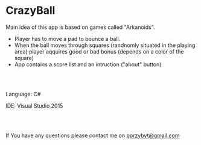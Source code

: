 # CrazyBall

Main idea of this app is based on games called "Arkanoids".

- Player has to move a pad to bounce a ball.
- When the ball moves through squares (randnomly situated in the playing area) player aqquires good or bad bonus (depends on a color of the square)
- App contains a score list and an intruction ("about" button)
<br>
<br>

Language: C#

IDE: Visual Studio 2015

<br>
<br>

If You have any questions please contact me on pprzybyt@gmail.com
